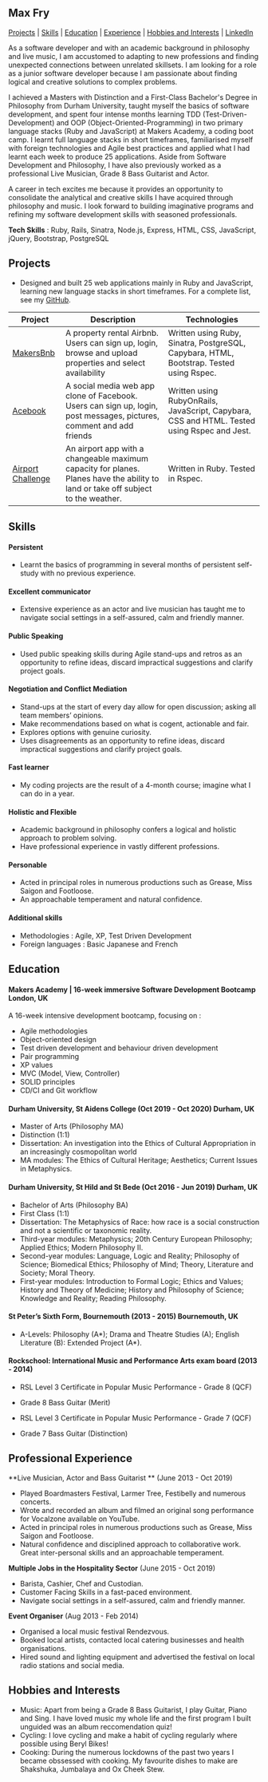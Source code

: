 ## Max Fry

[Projects](#projects) | [Skills](#skills) | [Education](#education) | [Experience](#experience) | [Hobbies and Interests](#hobbies-and-interests) | [LinkedIn](https://www.linkedin.com/in/maxwellfry/) 

As a software developer and with an academic background in philosophy and live music, I am accustomed to adapting to new professions and finding unexpected connections between unrelated skillsets. I am looking for a role as a junior software developer because I am passionate about finding logical and creative solutions to complex problems. 

I achieved a Masters with Distinction and a First-Class Bachelor's Degree in Philosophy from Durham University, taught myself the basics of software development, and spent four intense months learning TDD (Test-Driven-Development) and OOP (Object-Oriented-Programming) in two primary language stacks (Ruby and JavaScript) at Makers Academy, a coding boot camp. I learnt full language stacks in short timeframes, familiarised myself with foreign technologies and Agile best practices and applied what I had learnt each week to produce 25 applications. Aside from Software Development and Philosophy, I have also previously worked as a professional Live Musician, Grade 8 Bass Guitarist and Actor. 

A career in tech excites me because it provides an opportunity to consolidate the analytical and creative skills I have acquired through philosophy and music. I look forward to building imaginative programs and refining my software development skills with seasoned professionals. 



**Tech Skills** : Ruby, Rails, Sinatra, Node.js, Express, HTML, CSS, JavaScript, jQuery, Bootstrap, PostgreSQL

## Projects
- Designed and built 25 web applications mainly in Ruby and JavaScript, learning new language stacks in short timeframes. For a complete list, see my [GitHub](https://github.com/maxcfry?tab=repositories).

| Project   | Description | Technologies |
|---        |---         |---           |
| [MakersBnb](https://github.com/maxcfry/makers_bnb) | A property rental Airbnb. Users can sign up, login, browse and upload properties and select availability | Written using Ruby, Sinatra, PostgreSQL, Capybara, HTML, Bootstrap. Tested using Rspec. |
| [Acebook](https://github.com/maxcfry/acebook-Jeamm-Team) | A social media web app clone of Facebook. Users can sign up, login, post messages, pictures, comment and add friends | Written using RubyOnRails, JavaScript, Capybara, CSS and HTML. Tested using Rspec and Jest. |
| [Airport Challenge](https://github.com/maxcfry/airport_challenge) | An airport app with a changeable maximum capacity for planes. Planes have the ability to land or take off subject to the weather. | Written in Ruby. Tested in Rspec. |

## Skills

#### Persistent
- Learnt the basics of programming in several months of persistent self-study with no previous experience. 
#### Excellent communicator
- Extensive experience as an actor and live musician has taught me to navigate social settings in a self-assured, calm and friendly manner. 
#### Public Speaking
- Used public speaking skills during Agile stand-ups and retros as an opportunity to refine ideas, discard impractical suggestions and clarify project goals.  
#### Negotiation and Conflict Mediation  
- Stand-ups at the start of every day allow for open discussion; asking all team members’ opinions. 
- Make recommendations based on what is cogent, actionable and fair.  
- Explores options with genuine curiosity.  
- Uses disagreements as an opportunity to refine ideas, discard impractical suggestions and clarify project goals. 
#### Fast learner  
- My coding projects are the result of a 4-month course; imagine what I can do in a year. 
#### Holistic and Flexible
- Academic background in philosophy confers a logical and holistic approach to problem solving. 
- Have professional experience in vastly different professions.
####  Personable  
- Acted in principal roles in numerous productions such as Grease, Miss Saigon and Footloose. 
- An approachable temperament and natural confidence.

#### Additional skills
- Methodologies : Agile, XP, Test Driven Development
- Foreign languages : Basic Japanese and French  

## Education

#### Makers Academy | 16-week immersive Software Development Bootcamp                           London, UK 

A 16-week intensive development bootcamp, focusing on :

- Agile methodologies
- Object-oriented design
- Test driven development and behaviour driven development
- Pair programming
- XP values
- MVC (Model, View, Controller)
- SOLID principles 
- CD/CI and Git workflow

#### Durham University, St Aidens College  (Oct 2019 - Oct 2020)                                Durham, UK

- Master of Arts (Philosophy MA)
- Distinction (1:1)
- Dissertation: An investigation into the Ethics of Cultural Appropriation in an increasingly cosmopolitan world
- MA modules: The Ethics of Cultural Heritage; Aesthetics; Current Issues in Metaphysics.


#### Durham University, St Hild and St Bede (Oct 2016 - Jun 2019)                               Durham, UK

- Bachelor of Arts (Philosophy BA)
- First Class (1:1)
- Dissertation: The Metaphysics of Race: how race is a social construction and not a scientific or taxonomic reality.
- Third-year modules: Metaphysics; 20th Century European Philosophy; Applied Ethics; Modern Philosophy II.
- Second-year modules: Language, Logic and Reality; Philosophy of Science; Biomedical Ethics; Philosophy of Mind; Theory, Literature and Society; Moral Theory.
- First-year modules: Introduction to Formal Logic; Ethics and Values; History and Theory of Medicine; History and Philosophy of Science; Knowledge and Reality; Reading Philosophy.

#### St Peter’s Sixth Form, Bournemouth (2013 - 2015)                                      Bournemouth, UK

- A-Levels: Philosophy (A*); Drama and Theatre Studies (A); English Literature (B): Extended Project (A*).

#### Rockschool: International Music and Performance Arts exam board (2013 - 2014)
 
- RSL Level 3 Certificate in Popular Music Performance - Grade 8 (QCF)
- Grade 8 Bass Guitar (Merit)
 
- RSL Level 3 Certificate in Popular Music Performance - Grade 7 (QCF)
- Grade 7 Bass Guitar (Distinction)

## Professional Experience

**Live Musician, Actor and Bass Guitarist ** (June 2013 - Oct 2019)    
* Played Boardmasters Festival, Larmer Tree, Festibelly and numerous concerts.  
* Wrote and recorded an album and filmed an original song performance for Vocalzone available on YouTube.   
* Acted in principal roles in numerous productions such as Grease, Miss Saigon and Footloose.  
* Natural confidence and disciplined approach to collaborative work. Great inter-personal skills and an approachable temperament.  

**Multiple Jobs in the Hospitality Sector**  (June 2015 - Oct 2019)
- Barista, Cashier, Chef and Custodian.                                                                                  
- Customer Facing Skills in a fast-paced environment.   
- Navigate social settings in a self-assured, calm and friendly manner.

**Event Organiser** (Aug 2013 - Feb 2014)    
  - Organised a local music festival Rendezvous.                                                      
- Booked local artists, contacted local catering businesses and health organisations.  
- Hired sound and lighting equipment and advertised the festival on local radio stations and social media.

## Hobbies and Interests 
- Music: Apart from being a Grade 8 Bass Guitarist, I play Guitar, Piano and Sing. I have loved music my whole life and the first program I built unguided was an album reccomendation quiz!
- Cycling: I love cycling and make a habit of cycling regularly where possible using Beryl Bikes!
- Cooking: During the numerous lockdowns of the past two years I became obssessed with cooking. My favourite dishes to make are Shakshuka, Jumbalaya and Ox Cheek Stew.

